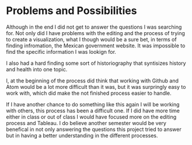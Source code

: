 # Problems and Possibilities

Although in the end I did not get to answer the questions I was searching for. Not only did I have problems with the editing and the process of trying to create a visualization, what I though would be a sure bet, in terms of finding infromation, the Mexican government website. It was impossible to find the specific information I was lookign for.

I also had a hard finding some sort of historiography that syntisizes history and health into one topic.

I, at the beginning of the process did think that working with Github and Atom would be a lot more difficult than it was, but it was surpringly easy to work with, which did make the not finished process easier to handle.

If I have another chance to do something like this again I will be working with others, this process has been a difficult one. If I did have more time either in class or out of class I would have focused more on the editing process and Tableau. I do believe another semester would be very benefical in not only answering the questions this project tried to answer but in having a better understanding in the different processes. 
